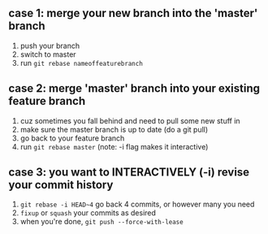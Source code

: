 ## case 1: merge your new branch into the 'master' branch
1. push your branch
2. switch to master
3. run `git rebase nameoffeaturebranch`

## case 2: merge 'master' branch into your existing feature branch
1. cuz sometimes you fall behind and need to pull some new stuff in 
2. make sure the master branch is up to date (do a git pull)
3. go back to your feature branch
4. run `git rebase master` (note: -i flag makes it interactive)

## case 3: you want to INTERACTIVELY (-i) revise your commit history
1. `git rebase -i HEAD~4` go back 4 commits, or however many you need
2. `fixup` or `squash` your commits as desired
3. when you're done, `git push --force-with-lease`
